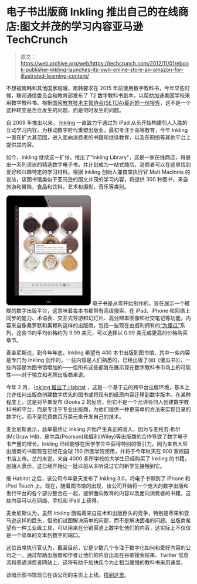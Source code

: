 # 电子书出版商 Inkling 推出自己的在线商店:图文并茂的学习内容亚马逊 TechCrunch

> 原文：<https://web.archive.org/web/https://techcrunch.com/2012/11/01/ebook-publisher-inkling-launches-its-own-online-store-an-amazon-for-illustrated-learning-content/>

不想被南韩和其他国家超越，南韩要求在 2015 年前使用数字教科书，今年早些时候，联邦通信委员会和教育部发布了 T2 数字教科书剧本，以帮助加速美国学校采用数字教科书。根据[国家教育技术主管协会(SETDA)最近的一份报告](https://web.archive.org/web/20221207110654/http://setda.org/web/guest/outofprint)，这不是一个这种转变是否会发生的问题，而是何时发生的问题。

自 2009 年推出以来， [Inkling](https://web.archive.org/web/20221207110654/https://www.inkling.com/) 一直致力于通过为 iPad 从头开始构建引人入胜的互动学习内容，为移动数字时代重塑出版业。最初专注于高等教育，今年 Inkling 一直在扩大其范围，进入面向消费者的书籍和继续教育，以及在网络等其他平台上提供其内容。

如今，Inkling 继续这一扩张，推出了“Inkling Library”，这是一家在线商店，将展出一系列流派的精选数字电子书，并计划成为一站式商店，消费者可以在这里找到爱好和兴趣特定的学习材料。根据 Inkling 创始人兼首席执行官 Matt MacInnis 的说法，该图书馆类似于亚马逊的图文并茂的学习内容，将提供 300 种图书，来自旅游和冒险，食品和饮料，艺术和摄影，音乐等类别。

[![](img/4f5bd77c4ebbd723715812caf0354b2a.png "Screen shot 2012-11-01 at 8.40.10 AM")](https://web.archive.org/web/20221207110654/https://beta.techcrunch.com/wp-content/uploads/2012/10/screen-shot-2012-11-01-at-8-40-10-am.png) 电子书是从零开始制作的，旨在展示一个模糊的数字出版平台，这意味着每本书都带有高级搜索、在 iPad、iPhone 和网络上同步的能力、术语表、交互式导游和幻灯片、高分辨率图像和社交笔记等功能。内容来自像弗罗默和奥赖利这样的出版商，包括一些现在由威利拥有的[“为傻瓜”](https://web.archive.org/web/20221207110654/http://en.wikipedia.org/wiki/For_Dummies)系列。这些书的平均价格约为 9.99 美元，可以选择以 0.99 美元或更高的价格购买章节。

麦金尼斯说，到今年年底，Inkling 希望有 400 本书出版到图书馆，其中一些内容是专门为 Inkling 创作的，一些内容是人们熟悉的，已经出版了(如《傻瓜书》)，一些内容是为图书馆增加的——但所有这些都旨在展示现在数字教科书市场上的可能性——对于独立和老牌出版商来说。

今年 2 月， [Inkling 推出了 Habitat](https://web.archive.org/web/20221207110654/https://beta.techcrunch.com/2012/02/14/an-answer-to-apple-inkling-creates-first-industrial-publishing-platform-for-interactive-ebooks/) ，这是一个基于云的跨平台出版环境，基本上允许任何出版商创建数字优先的图书或将现有的纸质内容迁移到数字版本。在某种程度上，这是对苹果发布 iBooks 2 的反应，但它不是一个允许任何人创建数字教科书的平台，而是专注于专业出版商，为他们提供一种更简单的方法来实现目录的数字化，而不是花费数百万美元来开发自己的技术。

麦金尼斯表示，此举最终让 Inkling 开始产生真正的收入，因为与麦格劳·希尔(McGraw Hill)、皮尔森(Pearson)和威利(Wiley)等出版商的合作导致了数字电子书产量的增长。Inkling 已经能够在医学学生中获得特别的吸引力，因为来自大型出版商的书籍现在已经在全球 150 所医学院使用，并将于今年秋天在 900 家校园书店上市。总的来说，来自 4000 多所学校的大学生已经购买了 Inkling 的书籍，创始人表示，这已经开始让一批以前从未听说过它的新学生接触到它。

继 Habitat 之后，该公司今年夏天发布了 Inkling 3.0，将电子书带到了 iPhone 和 iPod Touch 上。现在，随着图书馆的出现，该公司开始将一个庞大的数字出版和发行平台的各个部分整合在一起，提供面向教育的内容以及面向消费者的书籍，这些内容可以在网络、手机和 iPad 上获得。

麦金尼斯认为，虽然 Inkling 面临着来自技术和出版巨头的竞争，特别是苹果和亚马逊这样的巨头，但他们试图解决简单的问题，而不是解决困难的问题。出版商希望有一种工业级工具，可以用来在分销渠道上数字化他们的内容，这实际上不仅仅是一个简单的文本到数字的端口。

这位首席执行官认为，截至目前，它是少数几个专注于数字化如何和爱好内容的公司之一。通过帮助出版商和作者让他们的内容出现在谷歌搜索结果、Twitter 信息流和普通消费者网站上，这将有助于加快迄今为止相当缓慢的教科书采用速度。

该暗示图书馆现已在该公司的主页上上线。[找到这里](https://web.archive.org/web/20221207110654/https://www.inkling.com/)。